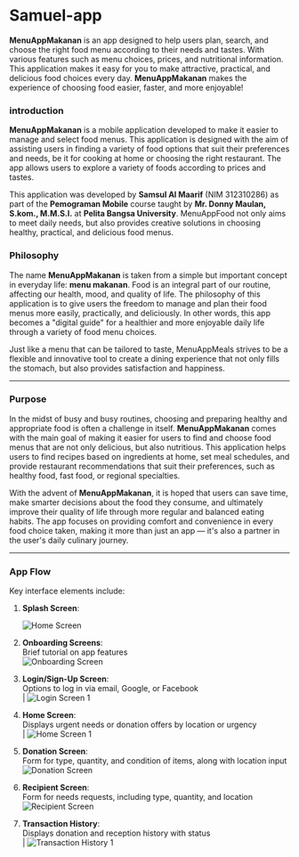 # Samuel-app
**MenuAppMakanan** is an app designed to help users plan, search, and choose the right food menu according to their needs and tastes. With various features such as menu choices, prices, and nutritional information. This application makes it easy for you to make attractive, practical, and delicious food choices every day. **MenuAppMakanan** makes the experience of choosing food easier, faster, and more enjoyable!

### introduction

**MenuAppMakanan** is a mobile application developed to make it easier to manage and select food menus. This application is designed with the aim of assisting users in finding a variety of food options that suit their preferences and needs, be it for cooking at home or choosing the right restaurant. The app allows users to explore a variety of foods according to prices and tastes.

This application was developed by **Samsul Al Maarif** (NIM 312310286) as part of the **Pemograman Mobile** course taught by **Mr. Donny Maulan, S.kom., M.M.S.I.** at **Pelita Bangsa University**. MenuAppFood not only aims to meet daily needs, but also provides creative solutions in choosing healthy, practical, and delicious food menus.

### Philosophy

  

The name **MenuAppMakanan** is taken from a simple but important concept in everyday life: **menu makanan**. Food is an integral part of our routine, affecting our health, mood, and quality of life. The philosophy of this application is to give users the freedom to manage and plan their food menus more easily, practically, and deliciously. In other words, this app becomes a "digital guide" for a healthier and more enjoyable daily life through a variety of food menu choices.

Just like a menu that can be tailored to taste, MenuAppMeals strives to be a flexible and innovative tool to create a dining experience that not only fills the stomach, but also provides satisfaction and happiness.

___

### Purpose

  
In the midst of busy and busy routines, choosing and preparing healthy and appropriate food is often a challenge in itself. **MenuAppMakanan** comes with the main goal of making it easier for users to find and choose food menus that are not only delicious, but also nutritious. This application helps users to find recipes based on ingredients at home, set meal schedules, and provide restaurant recommendations that suit their preferences, such as healthy food, fast food, or regional specialties.

With the advent of **MenuAppMakanan**, it is hoped that users can save time, make smarter decisions about the food they consume, and ultimately improve their quality of life through more regular and balanced eating habits. The app focuses on providing comfort and convenience in every food choice taken, making it more than just an app — it's also a partner in the user's daily culinary journey.


___

### App Flow

Key interface elements include:

1. **Splash Screen**:  
   
   ![Home Screen](https://github.com/samsull02/MenuApp/blob/main/Android%20Compact%20-%201%20(1).png)

2. **Onboarding Screens**:  
   Brief tutorial on app features  
   ![Onboarding Screen ](https://github.com/samsull02/MenuApp/blob/main/Android%20Compact%20-%202.png)

3. **Login/Sign-Up Screen**:  
   Options to log in via email, Google, or Facebook  
   | ![Login Screen 1](https://github.com/samsull02/MenuApp/blob/main/Android%20Compact%20-%207.png) 

4. **Home Screen**:  
   Displays urgent needs or donation offers by location or urgency  
   | ![Home Screen 1](https://github.com/samsull02/MenuApp/blob/main/Android%20Compact%20-%203.png)

5. **Donation Screen**:  
   Form for type, quantity, and condition of items, along with location input  
   ![Donation Screen](https://github.com/samsull02/MenuApp/blob/main/Android%20Compact%20-%204%20(1).png)

6. **Recipient Screen**:  
   Form for needs requests, including type, quantity, and location  
   ![Recipient Screen](https://github.com/samsull02/MenuApp/blob/main/Android%20Compact%20-%205.png)

7. **Transaction History**:  
   Displays donation and reception history with status  
   | ![Transaction History 1](https://github.com/samsull02/MenuApp/blob/main/Android%20Compact%20-%206.png) 
